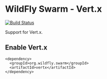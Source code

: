 # WildFly Swarm - Vert.x

[![Build Status](https://projectodd.ci.cloudbees.com/buildStatus/icon?job=wildfly-swarm-vertx)](https://projectodd.ci.cloudbees.com/job/wildfly-swarm-vertx)

Support for Vert.x.

## Enable Vert.x

    <dependency>
      <groupId>org.wildfly.swarm</groupId>
      <artifactId>vertx</artifactId>
    </dependency>


